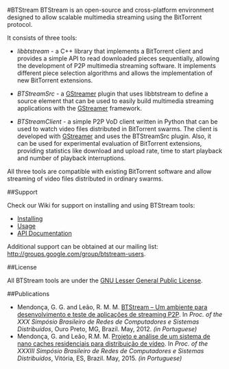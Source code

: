 #BTStream
BTStream is an open-source and cross-platform environment designed to allow scalable multimedia streaming using the BitTorrent protocol.

It consists of three tools:

  * *libbtstream* - a C++ library that implements a BitTorrent client and provides a simple API to read downloaded pieces sequentially, allowing the development of P2P multimedia streaming software. It implements different piece selection algorithms and allows the implementation of new BitTorrent extensions.

  * *BTStreamSrc* - a [GStreamer](http://gstreamer.freedesktop.org/) plugin that uses libbtstream to define a source element that can be used to easily build multimedia streaming applications with the [GStreamer](http://gstreamer.freedesktop.org/) framework.

  * *BTStreamClient* - a simple P2P VoD client written in Python that can be used to watch video files distributed in BitTorrent swarms. The client is developed with [GStreamer](http://gstreamer.freedesktop.org/) and uses the BTStreamSrc plugin. Also, it can be used for experimental evaluation of BitTorrent extensions, providing statistics like download and upload rate, time to start playback and number of playback interruptions.

All three tools are compatible with existing BitTorrent software and allow streaming of video files distributed in ordinary swarms.

##Support

Check our Wiki for support on installing and using BTStream tools:

  * [Installing](https://github.com/gabrielgmendonca/btstream/wiki/Installing)
  * [Usage](https://github.com/gabrielgmendonca/btstream/wiki/Usage)
  * [API Documentation](https://rawgit.com/gabrielgmendonca/btstream/master/libbtstream/doc/html/classbtstream_1_1_b_t_stream.html)

Additional support can be obtained at our mailing list: http://groups.google.com/group/btstream-users.

##License

All BTStream tools are under the [GNU Lesser General Public License](http://www.gnu.org/copyleft/lesser.html).

##Publications

  * Mendonça, G. G. and Leão, R. M. M. [BTStream – Um ambiente para desenvolvimento e teste de aplicações de streaming P2P](https://www.land.ufrj.br/laboratory/repository/upfiles/inproceedings/BTStream_SBRC.pdf). In _Proc. of the XXX Simpósio Brasileiro de Redes de Computadores e Sistemas Distribuídos_, Ouro Preto, MG, Brazil. May, 2012. *(in Portuguese)*
  * Mendonça, G. and Leão, R.M. M. [Projeto e análise de um sistema de nano caches residenciais para distribuição de vídeo](http://sbrc2015.ufes.br/wp-content/uploads/138604.1.pdf). In _Proc. of the XXXIII Simpósio Brasileiro de Redes de Computadores e Sistemas Distribuídos_, Vitória, ES, Brazil. May, 2015. *(in Portuguese)*
